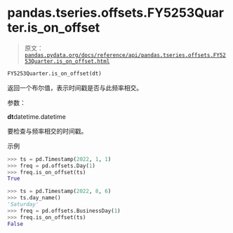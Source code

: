 # pandas.tseries.offsets.FY5253Quarter.is_on_offset

> 原文：[`pandas.pydata.org/docs/reference/api/pandas.tseries.offsets.FY5253Quarter.is_on_offset.html`](https://pandas.pydata.org/docs/reference/api/pandas.tseries.offsets.FY5253Quarter.is_on_offset.html)

```py
FY5253Quarter.is_on_offset(dt)
```

返回一个布尔值，表示时间戳是否与此频率相交。

参数：

**dt**datetime.datetime

要检查与频率相交的时间戳。

示例

```py
>>> ts = pd.Timestamp(2022, 1, 1)
>>> freq = pd.offsets.Day(1)
>>> freq.is_on_offset(ts)
True 
```

```py
>>> ts = pd.Timestamp(2022, 8, 6)
>>> ts.day_name()
'Saturday'
>>> freq = pd.offsets.BusinessDay(1)
>>> freq.is_on_offset(ts)
False 
```
